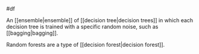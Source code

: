 #df

An [[ensemble|ensemble]] of [[decision tree|decision trees]] in
which each decision tree is trained with a specific random noise,
such as [[bagging|bagging]].

Random forests are a type of [[decision forest|decision forest]].

